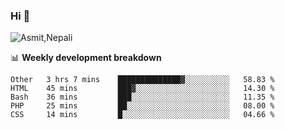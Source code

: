 ### Hi 👋

![Asmit,Nepali](https://media.giphy.com/media/L8K62iTDkzGX6/giphy.gif)
<!--
**asmit99nepali/asmit99nepali** is a ✨ _special_ ✨ repository because its `README.md` (this file) appears on your GitHub profile.

Here are some ideas to get you started:

- 🔭 I’m currently working on ...
- 🌱 I’m currently learning ...
- 👯 I’m looking to collaborate on ...
- 🤔 I’m looking for help with ...
- 💬 Ask me about ...
- 📫 How to reach me: ...
- 😄 Pronouns: ...
- ⚡ Fun fact: ...
-->


📊 **Weekly development breakdown**
<!--START_SECTION:waka-->
```text
Other   3 hrs 7 mins    ██████████████▓░░░░░░░░░░   58.83 % 
HTML    45 mins         ███▓░░░░░░░░░░░░░░░░░░░░░   14.30 % 
Bash    36 mins         ███░░░░░░░░░░░░░░░░░░░░░░   11.35 % 
PHP     25 mins         ██░░░░░░░░░░░░░░░░░░░░░░░   08.00 % 
CSS     14 mins         █░░░░░░░░░░░░░░░░░░░░░░░░   04.66 % 
```
<!--END_SECTION:waka-->

